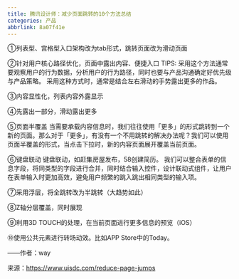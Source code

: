 ```yaml
---
title: 腾讯设计师：减少页面跳转的10个方法总结
categories: 产品
abbrlink: 8a07f41e
---
```


①列表型、宫格型入口架构改为tab形式，跳转页面改为滑动页面

②针对用户核心路径优化，页面中露出内容、便捷入口
TIPS:
采用这个方法通常要观察用户的行为数据，分析用户的行为路径，同时也要与产品沟通确定好优先级与产品策略。
采用这种方式时，通常是结合左右滑动的手势露出更多的作品。

<!--more-->

③内容显性化，列表内容外露显示

④先露出一部分，滑动露出更多

⑤页面半覆盖
当需要承载内容信息时，我们往往使用「更多」的形式跳转到一个新的页面。那么对于「更多」，有没有一个不用跳转的解决办法呢？我们可以使用页面半覆盖的形式，当点击下拉时，新的内容页面展开覆盖当前页面。

⑥键盘联动
键盘联动，如赶集房屋发布，58创建简历。
我们可以整合表单的信息字段，将同类型的字段进行合并，同时结合输入控件，设计联动式组件，让用户在表单输入时更加高效，避免用户频繁的跳入跳出相同类型的输入项。

⑦采用浮层，将全跳转改为半跳转（大趋势如此）

⑧Z轴分层覆盖，同时展现

⑨利用3D TOUCH的处理，在当前页面进行更多信息的预览（iOS）

⑩使用公共元素进行转场动效。比如APP Store中的Today。

——作者：way

来源：https://www.uisdc.com/reduce-page-jumps